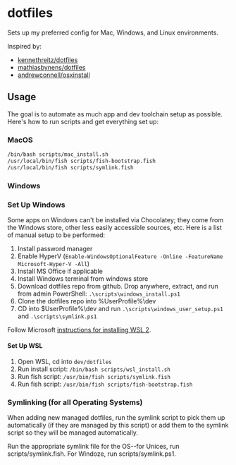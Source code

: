 # dotfiles

Sets up my preferred config for Mac, Windows, and Linux environments.

Inspired by:
* [kennethreitz/dotfiles](https://github.com/kennethreitz/dotfiles)
* [mathiasbynens/dotfiles](https://github.com/mathiasbynens/dotfiles)
* [andrewconnell/osxinstall](https://github.com/andrewconnell/osx-install)

## Usage

The goal is to automate as much app and dev toolchain setup as possible. Here's how to run scripts and get everything set up:

### MacOS

```bash
/bin/bash scripts/mac_install.sh
/usr/local/bin/fish scripts/fish-bootstrap.fish
/usr/local/bin/fish scripts/symlink.fish
```

### Windows

### Set Up Windows

Some apps on Windows can't be installed via Chocolatey; they come from the Windows store, other less easily accessible sources, etc. Here is a list of manual setup to be performed:

1. Install password manager
1. Enable HyperV (`Enable-WindowsOptionalFeature -Online -FeatureName Microsoft-Hyper-V -All`)
1. Install MS Office if applicable
1. Install Windows terminal from windows store
1. Download dotfiles repo from github. Drop anywhere, extract, and run from admin PowerShell: `.\scripts\windows_install.ps1`
1. Clone the dotfiles repo into %UserProfile%\dev
1. CD into $UserProfile%\dev and run `.\scripts\windows_user_setup.ps1` and `.\scripts\symlink.ps1`

Follow Microsoft [instructions for installing WSL 2](https://docs.microsoft.com/en-us/windows/wsl/install-win10).

#### Set Up WSL

1. Open WSL, cd into `dev/dotfiles`
1. Run install script: `/bin/bash scripts/wsl_install.sh`
1. Run fish script: `/usr/bin/fish scripts/symlink.fish`
1. Run fish script: `/usr/bin/fish scripts/fish-bootstrap.fish`

### Symlinking (for all Operating Systems)

When adding new managed dotfiles, run the symlink script to pick them up automatically (if they are managed by this script) or add them to the symlink script so they will be managed automatically.

Run the appropriate symlink file for the OS--for Unices, run scripts/symlink.fish. For Windoze, run scripts/symlink.ps1.
